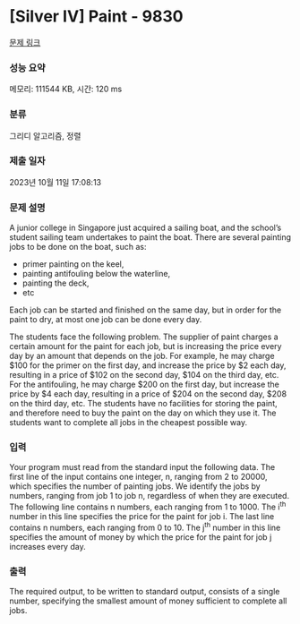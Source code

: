 # [Silver IV] Paint - 9830 

[문제 링크](https://www.acmicpc.net/problem/9830) 

### 성능 요약

메모리: 111544 KB, 시간: 120 ms

### 분류

그리디 알고리즘, 정렬

### 제출 일자

2023년 10월 11일 17:08:13

### 문제 설명

<p>A junior college in Singapore just acquired a sailing boat, and the school’s student sailing team undertakes to paint the boat. There are several painting jobs to be done on the boat, such as:</p>

<ul>
	<li>primer painting on the keel,</li>
	<li>painting antifouling below the waterline,</li>
	<li>painting the deck,</li>
	<li>etc</li>
</ul>

<p>Each job can be started and finished on the same day, but in order for the paint to dry, at most one job can be done every day.</p>

<p>The students face the following problem. The supplier of paint charges a certain amount for the paint for each job, but is increasing the price every day by an amount that depends on the job. For example, he may charge <span>$</span>100 for the primer on the first day, and increase the price by <span>$</span>2 each day, resulting in a price of <span>$</span>102 on the second day, <span>$</span>104 on the third day, etc. For the antifouling, he may charge <span>$</span>200 on the first day, but increase the price by <span>$</span>4 each day, resulting in a price of <span>$</span>204 on the second day, <span>$</span>208 on the third day, etc. The students have no facilities for storing the paint, and therefore need to buy the paint on the day on which they use it. The students want to complete all jobs in the cheapest possible way.</p>

### 입력 

 <p>Your program must read from the standard input the following data. The first line of the input contains one integer, n, ranging from 2 to 20000, which specifies the number of painting jobs. We identify the jobs by numbers, ranging from job 1 to job n, regardless of when they are executed. The following line contains n numbers, each ranging from 1 to 1000. The i<sup>th</sup> number in this line specifies the price for the paint for job i. The last line contains n numbers, each ranging from 0 to 10. The j<sup>th</sup> number in this line specifies the amount of money by which the price for the paint for job j increases every day.</p>

### 출력 

 <p>The required output, to be written to standard output, consists of a single number, specifying the smallest amount of money sufficient to complete all jobs.</p>

